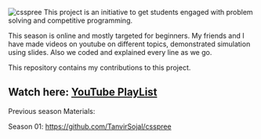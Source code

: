 ![csspree](https://user-images.githubusercontent.com/14056189/51748335-50ab3b00-20d6-11e9-8c89-f6b590413a64.png)
This project is an initiative to get students engaged with problem solving and competitive programming.

This season is online and mostly targeted for beginners. My friends and I have made videos on youtube on different topics, demonstrated simulation using slides. Also we coded and explained every line as we go.

This repository contains my contributions to this project.

## Watch here: [YouTube PlayList](https://goo.gl/NrhcLe)

Previous season Materials:

Season 01: https://github.com/TanvirSojal/csspree
